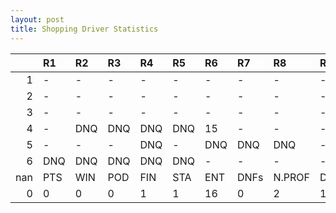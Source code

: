 ```yaml
---
layout: post 
title: Shopping Driver Statistics
--- 
```


|     | R1   | R2   | R3   | R4   | R5   | R6   | R7   | R8     | R9   | R10   | R11   | R12   | Points   | Pos   |
|----:|:-----|:-----|:-----|:-----|:-----|:-----|:-----|:-------|:-----|:------|:------|:------|:---------|:------|
|   1 | -    | -    | -    | -    | -    | -    | -    | -      | -    | -     | -     | -     | 70.0     | 6.0   |
|   2 | -    | -    | -    | -    | -    | -    | -    | -      | -    | -     | -     | -     | 105.0    | 3.0   |
|   3 | -    | -    | -    | -    | -    | -    | -    | -      | -    | -     | -     | -     | 129.0    | 3.0   |
|   4 | -    | DNQ  | DNQ  | DNQ  | DNQ  | 15   | -    | -      | -    | -     | DNQ   | -     | 131.0    | 2.0   |
|   5 | -    | -    | -    | DNQ  | -    | DNQ  | DNQ  | DNQ    | -    | DNQ   | -     | -     | 60.0     | 8.0   |
|   6 | DNQ  | DNQ  | DNQ  | DNQ  | DNQ  | -    | -    | -      | -    | nan   | nan   | nan   | 103.0    | 1.0   |
| nan | PTS  | WIN  | POD  | FIN  | STA  | ENT  | DNFs | N.PROF | DNQ  | %FIN  | PPR   | BST   | CHA      | RNK   |
|   0 | 0    | 0    | 0    | 1    | 1    | 16   | 0    | 2      | 15   | 100.0 | 0.0   | 15    | 0.0      | 58.0  |